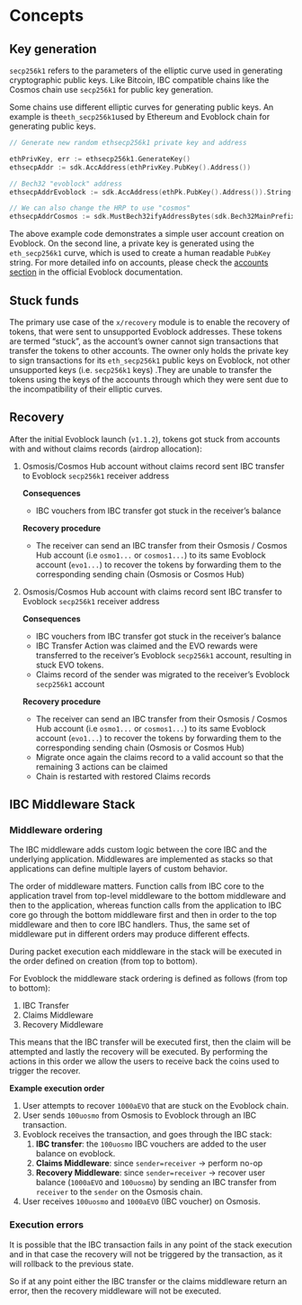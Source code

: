 <!--
order: 1
-->

# Concepts

## Key generation

`secp256k1` refers to the parameters of the elliptic curve used in generating cryptographic public keys. Like Bitcoin, IBC compatible chains like the Cosmos chain use `secp256k1` for public key generation.

Some chains use different elliptic curves for generating public keys. An example is the`eth_secp256k1`used by Ethereum and Evoblock chain for generating public keys.

```go
// Generate new random ethsecp256k1 private key and address

ethPrivKey, err := ethsecp256k1.GenerateKey()
ethsecpAddr := sdk.AccAddress(ethPrivKey.PubKey().Address())

// Bech32 "evoblock" address
ethsecpAddrEvoblock := sdk.AccAddress(ethPk.PubKey().Address()).String()

// We can also change the HRP to use "cosmos"
ethsecpAddrCosmos := sdk.MustBech32ifyAddressBytes(sdk.Bech32MainPrefix, ethsecpAddr)
```

The above example code demonstrates a simple user account creation on Evoblock.
On the second line, a private key is generated using the `eth_secp256k1` curve, which is used to create a human readable `PubKey` string.
For more detailed info on accounts, please check the [accounts section](https://evoblock.dev/technical_concepts/accounts.html#evoblock-accounts) in the official Evoblock documentation.

## Stuck funds

The primary use case of the `x/recovery` module is to enable the recovery of tokens, that were sent to unsupported Evoblock addresses. These tokens are termed “stuck”, as the account’s owner cannot sign transactions that transfer the tokens to other accounts. The owner only holds the private key to sign transactions for its `eth_secp256k1` public keys on Evoblock, not other unsupported keys (i.e. `secp256k1` keys) .They are unable to transfer the tokens using the keys of the accounts through which they were sent due to the incompatibility of their elliptic curves.

## Recovery

After the initial Evoblock launch (`v1.1.2`), tokens got stuck from accounts with and without claims records (airdrop allocation):

1. Osmosis/Cosmos Hub account without claims record sent IBC transfer to Evoblock `secp256k1` receiver address

    **Consequences**

    - IBC vouchers from IBC transfer got stuck in the receiver’s balance

    **Recovery procedure**

    - The receiver can send an IBC transfer from their Osmosis / Cosmos Hub  account (i.e `osmo1...` or `cosmos1...`) to its same Evoblock account (`evo1...`) to recover the tokens by forwarding them to the corresponding sending chain (Osmosis or Cosmos Hub)
2. Osmosis/Cosmos Hub account with claims record sent IBC transfer to Evoblock `secp256k1` receiver address

    **Consequences**

    - IBC vouchers  from IBC transfer got stuck in the receiver’s balance
    - IBC Transfer Action was claimed and the EVO rewards were transferred to the receiver’s Evoblock `secp256k1` account, resulting in stuck EVO tokens.
    - Claims record of the sender was migrated to the receiver’s Evoblock `secp256k1` account

    **Recovery procedure**

    - The receiver can send an IBC transfer from their Osmosis / Cosmos Hub  account (i.e `osmo1...` or `cosmos1...`) to its same Evoblock account (`evo1...`)  to recover the tokens by forwarding them to the corresponding sending chain (Osmosis or Cosmos Hub)
    - Migrate once again the claims record to a valid account so that the remaining 3 actions can be claimed
    - Chain is restarted with restored Claims records

## IBC Middleware Stack

### Middleware ordering

The IBC middleware adds custom logic between the core IBC and the underlying application. Middlewares are implemented as stacks so that applications can define multiple layers of custom behavior.

The order of middleware matters. Function calls from IBC core to the application travel from top-level middleware to the bottom middleware and then to the application, whereas function calls from the application to IBC core go through the bottom middleware first and then in order to the top middleware and then to core IBC handlers. Thus, the same set of middleware put in different orders may produce different effects.

During packet execution each middleware in the stack will be executed in the order defined on creation (from top to bottom).

For Evoblock the middleware stack ordering is defined as follows (from top to bottom):

1. IBC Transfer
2. Claims Middleware
3. Recovery Middleware

This means that the IBC transfer will be executed first, then the claim will be attempted and lastly the recovery will be executed. By performing the actions in this order we allow the users to receive back the coins used to trigger the recover.

**Example execution order**

1. User attempts to recover `1000aEVO` that are stuck on the Evoblock chain.
2. User sends `100uosmo` from Osmosis to Evoblock through an IBC transaction.
3. Evoblock receives the transaction, and goes through the IBC stack:
    1. **IBC transfer**: the `100uosmo` IBC vouchers are added to the user balance on evoblock.
    2. **Claims Middleware**: since `sender=receiver` -> perform no-op
    3. **Recovery Middleware**: since `sender=receiver` -> recover user balance (`1000aEVO` and `100uosmo`) by sending an IBC transfer from `receiver` to the `sender` on the Osmosis chain.
4. User receives `100uosmo` and `1000aEVO` (IBC voucher) on Osmosis.

### Execution errors

It is possible that the IBC transaction fails in any point of the stack execution and in that case the recovery will not be triggered by the transaction, as it will rollback to the previous state.

So if at any point either the IBC transfer or the claims middleware return an error, then the recovery middleware will not be executed.
